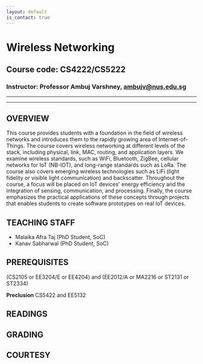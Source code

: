 ```yaml
---
layout: default
is_contact: true
---
```


# Wireless Networking  
## Course code: CS4222/CS5222  
### Instructor: Professor Ambuj Varshney, [ambujv@nus.edu.sg](mailto:ambujv@nus.edu.sg)     

----
****

## OVERVIEW  
This course provides students with a foundation in the field of wireless networks and introduces them to the rapidly growing area of Internet-of-Things. The course covers wireless networking at different levels of the stack, including physical, link, MAC, routing, and application layers. We examine wireless standards, such as WiFi, Bluetooth, ZigBee, cellular networks for IoT (NB-IOT), and long-range standards such as LoRa. The course also covers emerging wireless technologies such as LiFi (light fidelity or visible light communication) and backscatter. Throughout the course, a focus will be placed on IoT devices' energy efficiency and the integration of sensing, communication, and processing. Finally, the course emphasizes the practical applications of these concepts through projects that enables students to create software prototypes on real IoT devices.

## TEACHING STAFF

* Malaika Afra Taj (PhD Student, SoC)  
* Kanav Sabharwal (PhD Student, SoC)  

## PREREQUISITES  

(CS2105 or EE3204/E or EE4204) and (EE2012/A or MA2216 or ST2131 or ST2334)

**Preclusion** 
CS5422 and EE5132


## READINGS


## GRADING



## COURTESY
